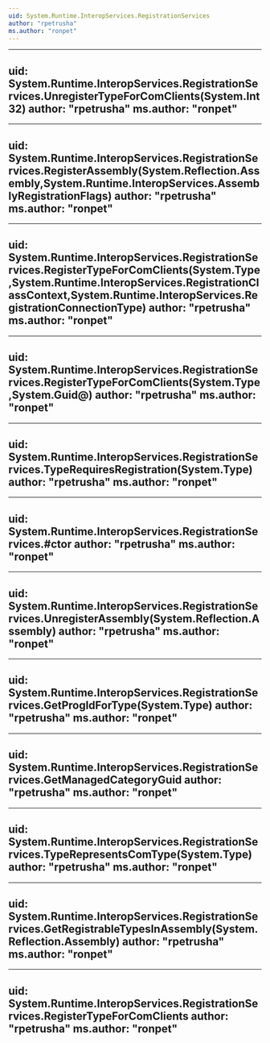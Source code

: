 ```yaml
---
uid: System.Runtime.InteropServices.RegistrationServices
author: "rpetrusha"
ms.author: "ronpet"
---
```


---
uid: System.Runtime.InteropServices.RegistrationServices.UnregisterTypeForComClients(System.Int32)
author: "rpetrusha"
ms.author: "ronpet"
---

---
uid: System.Runtime.InteropServices.RegistrationServices.RegisterAssembly(System.Reflection.Assembly,System.Runtime.InteropServices.AssemblyRegistrationFlags)
author: "rpetrusha"
ms.author: "ronpet"
---

---
uid: System.Runtime.InteropServices.RegistrationServices.RegisterTypeForComClients(System.Type,System.Runtime.InteropServices.RegistrationClassContext,System.Runtime.InteropServices.RegistrationConnectionType)
author: "rpetrusha"
ms.author: "ronpet"
---

---
uid: System.Runtime.InteropServices.RegistrationServices.RegisterTypeForComClients(System.Type,System.Guid@)
author: "rpetrusha"
ms.author: "ronpet"
---

---
uid: System.Runtime.InteropServices.RegistrationServices.TypeRequiresRegistration(System.Type)
author: "rpetrusha"
ms.author: "ronpet"
---

---
uid: System.Runtime.InteropServices.RegistrationServices.#ctor
author: "rpetrusha"
ms.author: "ronpet"
---

---
uid: System.Runtime.InteropServices.RegistrationServices.UnregisterAssembly(System.Reflection.Assembly)
author: "rpetrusha"
ms.author: "ronpet"
---

---
uid: System.Runtime.InteropServices.RegistrationServices.GetProgIdForType(System.Type)
author: "rpetrusha"
ms.author: "ronpet"
---

---
uid: System.Runtime.InteropServices.RegistrationServices.GetManagedCategoryGuid
author: "rpetrusha"
ms.author: "ronpet"
---

---
uid: System.Runtime.InteropServices.RegistrationServices.TypeRepresentsComType(System.Type)
author: "rpetrusha"
ms.author: "ronpet"
---

---
uid: System.Runtime.InteropServices.RegistrationServices.GetRegistrableTypesInAssembly(System.Reflection.Assembly)
author: "rpetrusha"
ms.author: "ronpet"
---

---
uid: System.Runtime.InteropServices.RegistrationServices.RegisterTypeForComClients
author: "rpetrusha"
ms.author: "ronpet"
---
